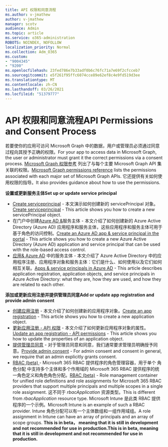 ```yaml
---
title: API 权限和同意流程
ms.author: v-jmathew
author: v-jmathew
manager: scotv
audience: Admin
ms.topic: article
ms.service: o365-administration
ROBOTS: NOINDEX, NOFOLLOW
localization_priority: Normal
ms.collection: Adm_O365
ms.custom:
- "9004345"
- "9200"
ms.openlocfilehash: 23fed786e7b33adf0b6c76fc71a7e69f2cfcceb7
ms.sourcegitcommit: e5f261f95ffc6074cce89e62ef8c4e9fd519d3ee
ms.translationtype: MT
ms.contentlocale: zh-CN
ms.lasthandoff: 03/26/2021
ms.locfileid: "51379777"
---
```

# <a name="api-permissions-and-consent-process"></a><span data-ttu-id="1c1cf-102">API 权限和同意流程</span><span class="sxs-lookup"><span data-stu-id="1c1cf-102">API Permissions and Consent Process</span></span>

<span data-ttu-id="1c1cf-103">若要使你的应用可访问 Microsoft Graph 中的数据，用户或管理员必须通过同意过程向其授予正确的权限。</span><span class="sxs-lookup"><span data-stu-id="1c1cf-103">For your app to access data in Microsoft Graph, the user or administrator must grant it the correct permissions via a consent process.</span></span> <span data-ttu-id="1c1cf-104">[Microsoft Graph 权限参考](https://docs.microsoft.com/graph/permissions-reference) 列出了与每个主要 Microsoft Graph API 集关联的权限。</span><span class="sxs-lookup"><span data-stu-id="1c1cf-104">[Microsoft Graph permissions reference](https://docs.microsoft.com/graph/permissions-reference) lists the permissions associated with each major set of Microsoft Graph APIs.</span></span> <span data-ttu-id="1c1cf-105">它还提供有关如何使用权限的指导。</span><span class="sxs-lookup"><span data-stu-id="1c1cf-105">It also provides guidance about how to use the permissions.</span></span>

<span data-ttu-id="1c1cf-106">**设置或更新服务主体**</span><span class="sxs-lookup"><span data-stu-id="1c1cf-106">**Set up or update service principal**</span></span>

- <span data-ttu-id="1c1cf-107">[Create serviceprincipal](https://docs.microsoft.com/graph/api/serviceprincipal-post-serviceprincipals) - 本文演示如何创建新的 servicePrincipal 对象。</span><span class="sxs-lookup"><span data-stu-id="1c1cf-107">[Create serviceprincipal](https://docs.microsoft.com/graph/api/serviceprincipal-post-serviceprincipals) - This article shows you how to create a new servicePrincipal object.</span></span>
- <span data-ttu-id="1c1cf-108">在门户中创建[Azure AD &](https://docs.microsoft.com/azure/active-directory/develop/howto-create-service-principal-portal)服务主体 - 本文介绍了如何创建新的 Azure Active Directory (Azure AD) 应用程序和服务主体，这些应用程序和服务主体可用于基于角色的访问控制。</span><span class="sxs-lookup"><span data-stu-id="1c1cf-108">[Create an Azure AD app & service principal in the portal](https://docs.microsoft.com/azure/active-directory/develop/howto-create-service-principal-portal) - This article shows you how to create a new Azure Active Directory (Azure AD) application and service principal that can be used with the role-based access control.</span></span>
- <span data-ttu-id="1c1cf-109">[应用& Azure AD](https://docs.microsoft.com/azure/active-directory/develop/app-objects-and-service-principals) 中的服务主体 - 本文介绍了 Azure Active Directory 中的应用程序注册、应用程序对象和服务主体：它们是什么、如何使用以及它们如何相互关联。</span><span class="sxs-lookup"><span data-stu-id="1c1cf-109">[Apps & service principals in Azure AD](https://docs.microsoft.com/azure/active-directory/develop/app-objects-and-service-principals) - This article describes application registration, application objects, and service principals in Azure Active Directory: what they are, how they are used, and how they are related to each other.</span></span>

<span data-ttu-id="1c1cf-110">**添加或更新应用注册并提供管理员同意**</span><span class="sxs-lookup"><span data-stu-id="1c1cf-110">**Add or update app registration and provide admin consent**</span></span>

- <span data-ttu-id="1c1cf-111">[创建应用注册](https://docs.microsoft.com/graph/api/application-post-applications) - 本文介绍了如何创建新的应用程序对象。</span><span class="sxs-lookup"><span data-stu-id="1c1cf-111">[Create an app registration](https://docs.microsoft.com/graph/api/application-post-applications) - This article shows you how to create a new application object.</span></span>
- <span data-ttu-id="1c1cf-112">[更新应用注册 - API 权限](https://docs.microsoft.com/graph/api/application-update) - 本文介绍了如何更新应用程序对象的属性。</span><span class="sxs-lookup"><span data-stu-id="1c1cf-112">[Update an app registration - API permissions](https://docs.microsoft.com/graph/api/application-update) - This article shows you how to update the properties of an application object.</span></span>
- <span data-ttu-id="1c1cf-113">[提供管理员同意](https://docs.microsoft.com/graph/security-authorization#grant-permissions-to-an-application) - 对于管理员同意和同意，我们通常要求管理员明确授予同意。</span><span class="sxs-lookup"><span data-stu-id="1c1cf-113">[Provide admin consent](https://docs.microsoft.com/graph/security-authorization#grant-permissions-to-an-application) - For admin consent and consent in general, we require that an admin explicitly grants consent.</span></span>
- <span data-ttu-id="1c1cf-114">[RBAC (beta) ](https://docs.microsoft.com/graph/api/resources/rbacapplicationmultiple) - Microsoft 365 RBAC 提供程序的角色管理容器，用于单个 角色分配 中支持多个主体和多个作用域的 Microsoft 365 RBAC 提供程序的统一角色定义和角色角色分配。</span><span class="sxs-lookup"><span data-stu-id="1c1cf-114">[RBAC (beta)](https://docs.microsoft.com/graph/api/resources/rbacapplicationmultiple) - Role management container for unified role definitions and role assignments for Microsoft 365 RBAC providers that support multiple principals and multiple scopes in a single role assignment.</span></span> <span data-ttu-id="1c1cf-115">这不同于 *rbacApplication* 资源类型。</span><span class="sxs-lookup"><span data-stu-id="1c1cf-115">This is different from *rbacApplication* resource type.</span></span> <span data-ttu-id="1c1cf-116">Microsoft Intune 是此类 RBAC 提供程序的一个示例。</span><span class="sxs-lookup"><span data-stu-id="1c1cf-116">Microsoft Intune is an example of such a RBAC provider.</span></span> <span data-ttu-id="1c1cf-117">Intune 角色分配可以有一个主体数组和一组作用域组。</span><span class="sxs-lookup"><span data-stu-id="1c1cf-117">A role assignment in Intune can have an array of principals and an array of scope groups.</span></span> <span data-ttu-id="1c1cf-118">**This is in beta， meaning that it is still in development and not recommended for use in production.**</span><span class="sxs-lookup"><span data-stu-id="1c1cf-118">**This is in beta, meaning that it is still in development and not recommended for use in production.**</span></span>
